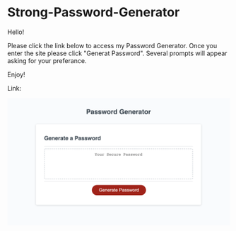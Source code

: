 # Strong-Password-Generator

Hello!

Please click the link below to access my Password Generator. Once you enter the site please click "Generat Password". Several prompts will appear asking for your preferance. 

Enjoy!

Link:

![](images/Screen%20Shot.png)

